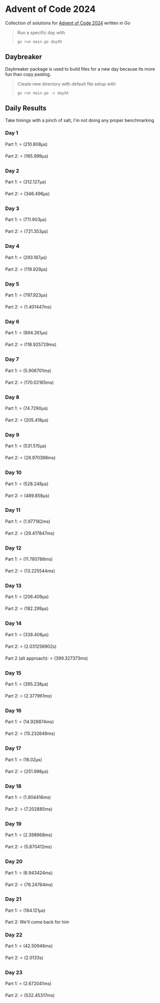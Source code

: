 # Advent of Code 2024
Collection of solutions for [Advent of Code 2024](https://adventofcode.com/) written in Go

> Run a specific day with
>
> `go run main.go dayXX`

## Daybreaker
Daybreaker package is used to build files for a new day because its more fun than copy pasting.

> Create new directory with default file setup with
>
> `go run main.go -c dayXX`

## Daily Results
Take timings with a pinch of salt, I'm not doing any proper benchmarking

### Day 1
Part 1: ⭐ (210.808µs)

Part 2: ⭐ (165.999µs)


### Day 2
Part 1: ⭐ (312.127µs)

Part 2: ⭐ (346.496µs)


### Day 3
Part 1: ⭐ (711.903µs)

Part 2: ⭐ (721.353µs)


### Day 4
Part 1: ⭐ (293.187µs)

Part 2: ⭐ (119.929µs)


### Day 5
Part 1: ⭐ (797.923µs)

Part 2: ⭐ (1.401447ms)


### Day 6
Part 1: ⭐ (894.261µs)

Part 2: ⭐ (118.925729ms)


### Day 7
Part 1: ⭐ (5.906701ms)

Part 2: ⭐ (170.02165ms)


### Day 8
Part 1: ⭐ (74.7290µs) 

Part 2: ⭐ (205.418µs)


### Day 9
Part 1: ⭐ (531.515µs)

Part 2: ⭐ (29.970398ms)


### Day 10
Part 1: ⭐ (528.248µs)

Part 2: ⭐ (489.858µs)


### Day 11
Part 1: ⭐ (1.977182ms)

Part 2: ⭐ (29.417847ms)


### Day 12
Part 1: ⭐ (11.760786ms)

Part 2: ⭐ (13.225544ms)


### Day 13
Part 1: ⭐ (206.409µs)

Part 2: ⭐ (182.299µs)


### Day 14
Part 1: ⭐ (338.408µs)

Part 2: ⭐ (2.031256902s)

Part 2 (alt approach): ⭐ (399.327373ms)


### Day 15
Part 1: ⭐ (395.238µs)

Part 2: ⭐ (2.377961ms)


### Day 16
Part 1: ⭐ (14.928874ms)

Part 2: ⭐ (15.232649ms)


### Day 17
Part 1: ⭐ (16.02µs)

Part 2: ⭐ (251.998µs)


### Day 18
Part 1: ⭐ (1.904416ms)

Part 2: ⭐ (7.202885ms)


### Day 19
Part 1: ⭐ (2.398968ms)

Part 2: ⭐ (5.870412ms)


### Day 20
Part 1: ⭐ (6.943424ms)

Part 2: ⭐ (76.24764ms)


### Day 21
Part 1: ⭐ (164.121µs)

Part 2: We'll come back for him


### Day 22
Part 1: ⭐ (42.50946ms)

Part 2: ⭐ (2.0133s)


### Day 23
Part 1: ⭐ (2.672041ms)

Part 2: ⭐ (532.45317ms)